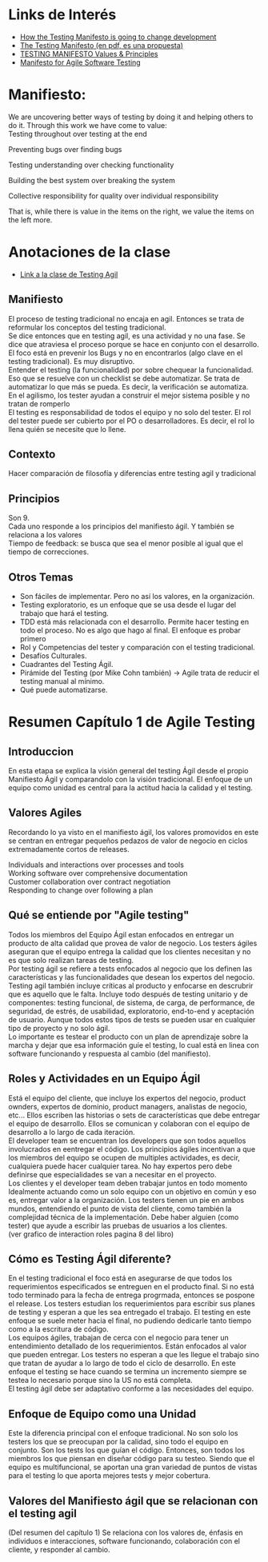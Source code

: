 # Links de Interés
- [How the Testing Manifesto is going to change development](https://www.techtarget.com/searchsoftwarequality/opinion/How-the-Testing-Manifesto-is-going-to-change-development)
- [The Testing Manifesto (en pdf, es una propuesta)](https://www.pixelgrill.com/testing-manifesto/)
- [TESTING MANIFESTO Values & Principles](https://gearsoftesting.org/software-testing-manifesto.html)
- [Manifesto for Agile Software Testing](https://testingmanifesto.com/)

# Manifiesto: 
We are uncovering better ways of testing by doing it and helping others to do it. Through this work we have come to value:  
Testing throughout over testing at the end

Preventing bugs over finding bugs

Testing understanding over checking functionality

Building the best system over breaking the system

Collective responsibility for quality over individual responsibility

That is, while there is value in the items on the right, we value the items on the left more.

# Anotaciones de la clase
- [Link a la clase de Testing Agil](https://www.youtube.com/watch?v=hKoJBlhxuN8)
## Manifiesto
El proceso de testing tradicional no encaja en agil. Entonces se trata de reformular los conceptos del testing tradicional.   
Se dice entonces que en testing agil, es una actividad y no una fase. Se dice que atraviesa el proceso porque se hace en conjunto con el desarrollo.   
El foco está en prevenir los Bugs y no en encontrarlos (algo clave en el testing tradicional). Es muy disruptivo.   
Entender el testing (la funcionalidad) por sobre chequear la funcionalidad. Eso que se resuelve con un checklist se debe automatizar. Se trata de automatizar lo que más se pueda. Es decir, la verificación se automatiza.   
En el agilismo, los tester ayudan a construir el mejor sistema posible y no tratan de romperlo   
El testing es responsabilidad de todos el equipo y no solo del tester. El rol del tester puede ser cubierto por el PO o desarrolladores. Es decir, el rol lo llena quién se necesite que lo llene.   


## Contexto
Hacer comparación de filosofía y diferencias entre testing agil y tradicional

## Principios
Son 9.   
Cada uno responde a los principios del manifiesto ágil. Y también se relaciona a los valores   
Tiempo de feedback: se busca que sea el menor posible al igual que el tiempo de correcciones.  

## Otros Temas   
- Son fáciles de implementar. Pero no así los valores, en la organización.   
- Testing exploratorio, es un enfoque que se usa desde el lugar del trabajo que hará el testing.   
- TDD está más relacionada con el desarrollo. Permite hacer testing en todo el proceso. No es algo que hago al final. El enfoque es probar primero   
- Rol y Competencias del tester y comparación con el testing tradicional.   
- Desafíos Culturales.   
- Cuadrantes del Testing Ágil.
- Pirámide del Testing (por Mike Cohn también) -> Agile trata de reducir el testing manual al mínimo.
- Qué puede automatizarse.

# Resumen Capítulo 1 de Agile Testing

## Introduccion
En esta etapa se explica la visión general del testing Ágil desde el propio Manifiesto Ágil y comparandolo con la visión tradicional. El enfoque de un equipo como unidad es central para la actitud hacia la calidad y el testing.   

## Valores Agiles
Recordando lo ya visto en el manifiesto ágil, los valores promovidos en este se centran en entregar pequeños pedazos de valor de negocio en ciclos extremadamente cortos de releases.   

Individuals and interactions over processes and tools   
Working software over comprehensive documentation   
Customer collaboration over contract negotiation   
Responding to change over following a plan   

## Qué se entiende por "Agile testing"
Todos los miembros del Equipo Ágil estan enfocados en entregar un producto de alta calidad que provea de valor de negocio. Los testers ágiles aseguran que el equipo entrega la calidad que los clientes necesitan y no es que solo realizan tareas de testing.   
Por testing ágil se refiere a tests enfocados al negocio que los definen las características y las funcionalidades que desean los expertos del negocio. Testing agil también incluye críticas al producto y enfocarse en descrubrir que es aquello que le falta. Incluye todo después de testing unitario y de componentes: testing funcional, de sistema, de carga, de performance, de seguridad, de estrés, de usabilidad, exploratorio, end-to-end y aceptación de usuario. Aunque todos estos tipos de tests se pueden usar en cualquier tipo de proyecto y no solo ágil.   
Lo importante es testear el producto con un plan de aprendizaje sobre la marcha y dejar que esa información guíe el testing, lo cual está en linea con software funcionando y respuesta al cambio (del manifiesto). 

## Roles y Actividades en un Equipo Ágil
Está el equipo del cliente,  que incluye los expertos del negocio, product ownders, expertos de dominio, product managers, analistas de negocio, etc... Ellos escriben las historias o sets de características que debe entregar el equipo de desarrollo. Ellos se comunican y colaboran con el equipo de desarrollo a lo largo de cada iteración.    
El developer team se encuentran los developers que son todos aquellos involucrados en eentregar el código. Los principios ágiles incentivan a que los miembros del equipo se ocupen de multiples actividades, es decir, cualquiera puede hacer cualquier tarea. No hay expertos pero debe definirse que especialidades se van a necesitar en el proyecto.    
Los clientes y el developer team deben trabajar juntos en todo momento Idealmente actuando como un solo equipo con un objetivo en común y eso es, entregar valor a la organización. Los testers tienen un pie en ambos mundos, entendiendo el punto de vista del cliente, como también la complejidad técnica de la implementación. Debe haber alguien \(como tester\) que ayude a escribir las pruebas de usuarios a los clientes.    
\(ver grafico de interaction roles pagina 8 del libro\)    

## Cómo es Testing Ágil diferente?
En el testing tradicional el foco está en asegurarse de que todos los requerimientos especificados se entreguen en el producto final. Si no está todo terminado para la fecha de entrega progrmada, entonces se pospone el release. Los testers estudian los requerimientos para escribir sus planes de testing y esperan a que les sea entregado el trabajo. El testing en este enfoque se suele meter hacia el final, no pudiendo dedicarle tanto tiempo como a la escritura de código.    
Los equipos ágiles, trabajan de cerca con el negocio para tener un entendimiento detallado de los requerimientos. Están enfocados al valor que pueden entregar. Los testers no esperan a que les llegue el trabajo sino que tratan de ayudar a lo largo de todo el ciclo de desarrollo. En este enfoque el testing se hace cuando se termina un incremento siempre se testea lo necesario porque sino la US no está completa.    
El testing ágil debe ser adaptativo conforme a las necesidades del equipo.

## Enfoque de Equipo como una Unidad
Este la diferencia principal con el enfoque tradicional. No son solo los testers los que se preocupan por la calidad, sino todo el equipo en conjunto. Son los tests los que guían el código. Entonces, son todos los miembros los que piensan en diseñar código para su testeo. Siendo que el equipo es multifuncional, se aportan una gran variedad de puntos de vistas para el testing lo que aporta mejores tests y mejor cobertura.

## Valores del Manifiesto ágil que se relacionan con el testing agil
(Del resumen del capítulo 1) Se relaciona con los valores de, énfasis en individuos e interacciones, software funcionando, colaboración con el cliente, y responder al cambio.

